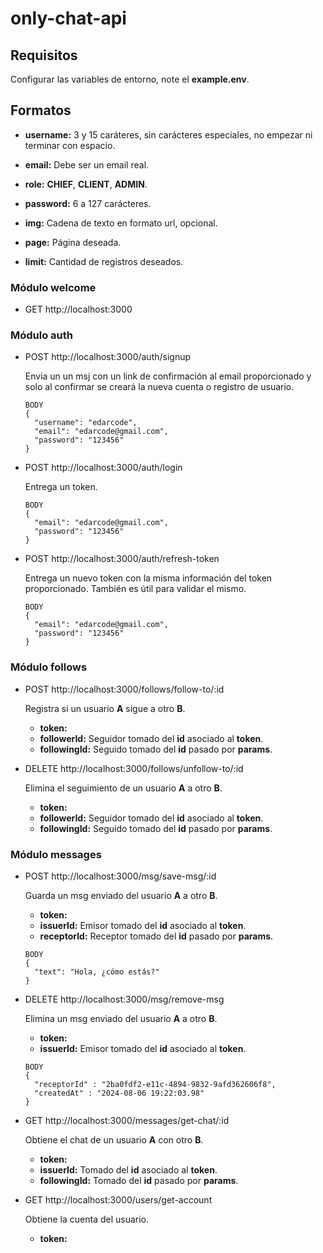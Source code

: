 # only-chat-api

## Requisitos

Configurar las variables de entorno, note el **example.env**.

## Formatos

- **username:** 3 y 15 caráteres, sin carácteres especiales, no empezar ni terminar con espacio.

- **email:** Debe ser un email real.

- **role:** **CHIEF**, **CLIENT**, **ADMIN**.

- **password:** 6 a 127 carácteres.

- **img:** Cadena de texto en formato url, opcional.

- **page:** Página deseada.

- **limit:** Cantidad de registros deseados.

### Módulo welcome

- GET http://localhost:3000

### Módulo auth

- POST http://localhost:3000/auth/signup

  Envia un un msj con un link de confirmación al email proporcionado y solo al confirmar se creará la nueva cuenta o registro de usuario.

  ```
  BODY
  {
    "username": "edarcode",
    "email": "edarcode@gmail.com",
    "password": "123456"
  }
  ```

- POST http://localhost:3000/auth/login

  Entrega un token.

  ```
  BODY
  {
    "email": "edarcode@gmail.com",
    "password": "123456"
  }
  ```

- POST http://localhost:3000/auth/refresh-token

  Entrega un nuevo token con la misma información del token proporcionado. También es útil para validar el mismo.

  ```
  BODY
  {
    "email": "edarcode@gmail.com",
    "password": "123456"
  }
  ```

### Módulo follows

- POST http://localhost:3000/follows/follow-to/:id

  Registra si un usuario **A** sigue a otro **B**.

  - **token:**
  - **followerId:** Seguidor tomado del **id** asociado al **token**.
  - **followingId:** Seguido tomado del **id** pasado por **params**.

- DELETE http://localhost:3000/follows/unfollow-to/:id

  Elimina el seguimiento de un usuario **A** a otro **B**.

  - **token:**
  - **followerId:** Seguidor tomado del **id** asociado al **token**.
  - **followingId:** Seguido tomado del **id** pasado por **params**.

### Módulo messages

- POST http://localhost:3000/msg/save-msg/:id

  Guarda un msg enviado del usuario **A** a otro **B**.

  - **token:**
  - **issuerId:** Emisor tomado del **id** asociado al **token**.
  - **receptorId:** Receptor tomado del **id** pasado por **params**.

  ```
  BODY
  {
    "text": "Hola, ¿cómo estás?"
  }
  ```

- DELETE http://localhost:3000/msg/remove-msg

  Elimina un msg enviado del usuario **A** a otro **B**.

  - **token:**
  - **issuerId:** Emisor tomado del **id** asociado al **token**.

  ```
  BODY
  {
    "receptorId" : "2ba0fdf2-e11c-4894-9832-9afd362606f8",
    "createdAt" : "2024-08-06 19:22:03.98"
  }
  ```

- GET http://localhost:3000/messages/get-chat/:id

  Obtiene el chat de un usuario **A** con otro **B**.

  - **token:**
  - **issuerId:** Tomado del **id** asociado al **token**.
  - **followingId:** Tomado del **id** pasado por **params**.

- GET http://localhost:3000/users/get-account

  Obtiene la cuenta del usuario.

  - **token:**
